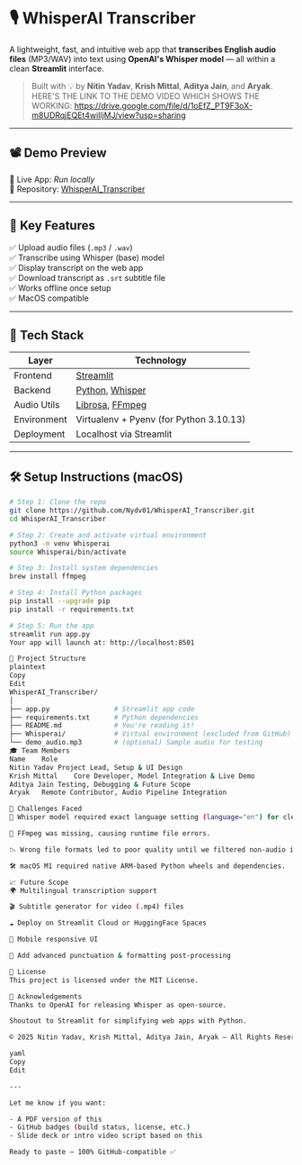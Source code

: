# 🎙️ WhisperAI Transcriber

A lightweight, fast, and intuitive web app that **transcribes English audio files** (MP3/WAV) into text using **OpenAI's Whisper model** — all within a clean **Streamlit** interface.

> Built with 💡 by **Nitin Yadav**, **Krish Mittal**, **Aditya Jain**, and **Aryak**.
>HERE'S THE LINK TO THE DEMO VIDEO WHICH SHOWS THE WORKING: https://drive.google.com/file/d/1oEfZ_PT9F3oX-m8UDRqjEQEt4wiIljMJ/view?usp=sharing

---

## 📽️ Demo Preview

🚀 Live App: _Run locally_  
📂 Repository: [WhisperAI_Transcriber](https://github.com/Nydv01/WhisperAI_Transcriber)

---

## 🧠 Key Features

✅ Upload audio files (`.mp3` / `.wav`)  
✅ Transcribe using Whisper (base) model  
✅ Display transcript on the web app  
✅ Download transcript as `.srt` subtitle file  
✅ Works offline once setup  
✅ MacOS compatible

---

## 🧱 Tech Stack

| Layer        | Technology               |
|--------------|---------------------------|
| Frontend     | [Streamlit](https://streamlit.io/) |
| Backend      | [Python](https://www.python.org/), [Whisper](https://github.com/openai/whisper) |
| Audio Utils  | [Librosa](https://librosa.org/), [FFmpeg](https://ffmpeg.org/) |
| Environment  | Virtualenv + Pyenv (for Python 3.10.13) |
| Deployment   | Localhost via Streamlit |

---

## 🛠️ Setup Instructions (macOS)

```bash
# Step 1: Clone the repo
git clone https://github.com/Nydv01/WhisperAI_Transcriber.git
cd WhisperAI_Transcriber

# Step 2: Create and activate virtual environment
python3 -m venv Whisperai
source Whisperai/bin/activate

# Step 3: Install system dependencies
brew install ffmpeg

# Step 4: Install Python packages
pip install --upgrade pip
pip install -r requirements.txt

# Step 5: Run the app
streamlit run app.py
Your app will launch at: http://localhost:8501

📂 Project Structure
plaintext
Copy
Edit
WhisperAI_Transcriber/
│
├── app.py                # Streamlit app code
├── requirements.txt      # Python dependencies
├── README.md             # You're reading it!
├── Whisperai/            # Virtual environment (excluded from GitHub)
└── demo_audio.mp3        # (optional) Sample audio for testing
🎓 Team Members
Name	Role
Nitin Yadav	Project Lead, Setup & UI Design
Krish Mittal	Core Developer, Model Integration & Live Demo
Aditya Jain	Testing, Debugging & Future Scope
Aryak	Remote Contributor, Audio Pipeline Integration

🚧 Challenges Faced
🔧 Whisper model required exact language setting (language="en") for clean transcription.

🧱 FFmpeg was missing, causing runtime file errors.

📉 Wrong file formats led to poor quality until we filtered non-audio inputs.

🛠️ macOS M1 required native ARM-based Python wheels and dependencies.

📈 Future Scope
🌍 Multilingual transcription support

🎬 Subtitle generator for video (.mp4) files

☁️ Deploy on Streamlit Cloud or HuggingFace Spaces

📱 Mobile responsive UI

🧠 Add advanced punctuation & formatting post-processing

🧾 License
This project is licensed under the MIT License.

🙏 Acknowledgements
Thanks to OpenAI for releasing Whisper as open-source.

Shoutout to Streamlit for simplifying web apps with Python.

© 2025 Nitin Yadav, Krish Mittal, Aditya Jain, Aryak — All Rights Reserved.

yaml
Copy
Edit

---

Let me know if you want:

- A PDF version of this
- GitHub badges (build status, license, etc.)
- Slide deck or intro video script based on this

Ready to paste — 100% GitHub-compatible ✅
